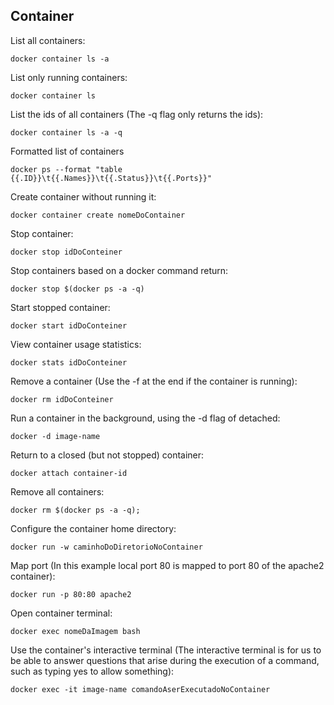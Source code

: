 ## Container

List all containers:
```
docker container ls -a
```

List only running containers:
```
docker container ls
```

List the ids of all containers (The -q flag only returns the ids):
```
docker container ls -a -q
```

Formatted list of containers
```
docker ps --format "table {{.ID}}\t{{.Names}}\t{{.Status}}\t{{.Ports}}"
```

Create container without running it:
```
docker container create nomeDoContainer
```

Stop container:
```
docker stop idDoConteiner
```

Stop containers based on a docker command return:
```
docker stop $(docker ps -a -q)
```

Start stopped container:
```
docker start idDoConteiner
```

View container usage statistics:
```
docker stats idDoConteiner
```

Remove a container (Use the -f at the end if the container is running):
```
docker rm idDoConteiner
```

Run a container in the background, using the -d flag of detached:
```
docker -d image-name
```

Return to a closed (but not stopped) container:
```
docker attach container-id
```

Remove all containers:
```
docker rm $(docker ps -a -q); 
```

Configure the container home directory:
```
docker run -w caminhoDoDiretorioNoContainer
```

Map port (In this example local port 80 is mapped to port 80 of the apache2 container):
```
docker run -p 80:80 apache2
```

Open container terminal:
```
docker exec nomeDaImagem bash
```

Use the container's interactive terminal (The interactive terminal is for us to be able to answer questions that arise during the execution of a command, such as typing yes to allow something):
```
docker exec -it image-name comandoAserExecutadoNoContainer
```
